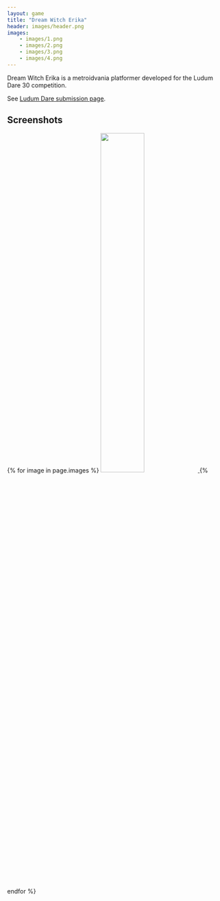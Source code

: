```yaml
---
layout: game
title: "Dream Witch Erika"
header: images/header.png
images:
    - images/1.png
    - images/2.png
    - images/3.png
    - images/4.png
---
```

Dream Witch Erika is a metroidvania platformer developed for the Ludum Dare 30 competition.

See [Ludum Dare submission page](http://ludumdare.com/compo/ludum-dare-30/?action=preview&uid=1980).

## Screenshots ##

<div class="centered">
	{% for image in page.images %}
	<a href="{{ image}}">
		<img src="{{ image }}" width="45%" class="thumbnail">
	</a>
	{% endfor %}
</div>
